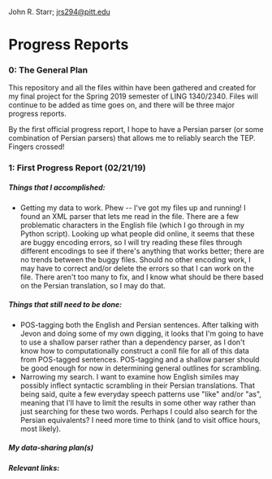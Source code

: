 John R. Starr; jrs294@pitt.edu

# Progress Reports

### 0: The General Plan
This repository and all the files within have been gathered and created 
for my final project for the Spring 2019 semester of LING 1340/2340. 
Files will continue to be added as time goes on, and there will be three 
major progress reports. 

By the first official progress report, I hope to have a Persian parser 
(or some combination of Persian parsers) that allows me to reliably 
search the TEP. Fingers crossed!

### 1: First Progress Report (02/21/19)
##### Things that I accomplished:
- Getting my data to work. Phew -- I've got my files up and running! I found an XML parser that lets me read in the file. There are a few problematic characters in the English file (which I go through in my Python script). Looking up what people did online, it seems that these are buggy encoding errors, so I will try reading these files through different encodings to see if there's anything that works better; there are no trends between the buggy files. Should no other encoding work, I may have to correct and/or delete the errors so that I can work on the file. There aren't too many to fix, and I know what should be there based on the Persian translation, so I may do that.

##### Things that still need to be done:
- POS-tagging both the English and Persian sentences. After talking with Jevon and doing some of my own digging, it looks that I'm going to have to use a shallow parser rather than a dependency parser, as I don't know how to computationally construct a conll file for all of this data from POS-tagged sentences. POS-tagging and a shallow parser should be good enough for now in determining general outlines for scrambling.
- Narrowing my search. I want to examine how English similes may possibly inflect syntactic scrambling in their Persian translations. That being said, quite a few everyday speech patterns use "like" and/or "as", meaning that I'll have to limit the results in some other way rather than just searching for these two words. Perhaps I could also search for the Persian equivalents? I need more time to think (and to visit office hours, most likely). 
##### My data-sharing plan(s)

##### Relevant links: